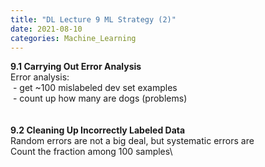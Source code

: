 ```yaml
---
title: "DL Lecture 9 ML Strategy (2)"
date: 2021-08-10
categories: Machine_Learning
---
```

**9.1 Carrying Out Error Analysis**\
Error analysis:\
&nbsp;- get ~100 mislabeled dev set examples\
&nbsp;- count up how many are dogs (problems)\
\
\
**9.2 Cleaning Up Incorrectly Labeled Data**\
Random errors are not a big deal, but systematic errors are\
Count the fraction among 100 samples\
